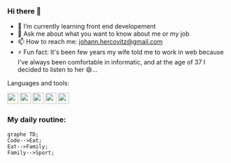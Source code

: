 ### Hi there 👋

- 🌱 I’m currently learning front end developement
- 💬 Ask me about what you want to know about me or my job
- 📫 How to reach me: johann.hercovitz@gmail.com
- ⚡ Fun fact: It's been few years my wife told me to work in web because I've always been comfortable in informatic, and at the age of 37 I decided to listen to her 😄...  

Languages and tools:

<img width="25px" src="https://cdn.jsdelivr.net/gh/devicons/devicon/icons/vscode/vscode-original.svg" /> <img width="25px" src="https://cdn.jsdelivr.net/gh/devicons/devicon/icons/html5/html5-original.svg" /> <img width="25px" src="https://cdn.jsdelivr.net/gh/devicons/devicon/icons/css3/css3-original.svg" /> <img width="25px" src="https://cdn.jsdelivr.net/gh/devicons/devicon/icons/javascript/javascript-original.svg" /> <img width="25px" src="https://cdn.jsdelivr.net/gh/devicons/devicon/icons/react/react-original.svg" />

### My daily routine:

```mermaid
graphe TD;
Code-->Eat;
Eat-->Family;
Family-->Sport;
```



